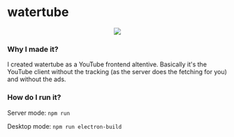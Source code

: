 # watertube

<p align="center"><img src="https://file.coffee/u/0N9M_v8fAlFGo1.png"></p>

### Why I made it?

I created watertube as a YouTube frontend altentive. Basically it's the YouTube client without the tracking (as the server does the fetching for you) and without the ads.

### How do I run it?

Server mode: `npm run`

Desktop mode: `npm run electron-build`
